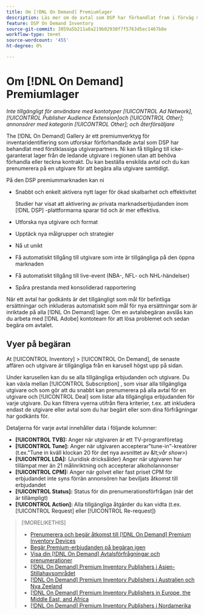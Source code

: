 ```yaml
---
title: Om [!DNL On Demand] Premiumlager
description: Läs mer om de avtal som DSP har förhandlat fram i förväg med förstklassiga utgivarpartners.
feature: DSP On Demand Inventory
source-git-commit: 3059a5b211a8a219b02930f7f5763d5ec1467b8e
workflow-type: tm+mt
source-wordcount: '455'
ht-degree: 0%

---
```


# Om [!DNL On Demand] Premiumlager

*Inte tillgängligt för användare med kontotyper [!UICONTROL Ad Network], [!UICONTROL Publisher Audience Extension]och [!UICONTROL Other]; annonsörer med kategorin [!UICONTROL Other]; och återförsäljare*

The [!DNL On Demand] Gallery är ett premiumverktyg för inventaridentifiering som utforskar förförhandlade avtal som DSP har behandlat med förstklassiga utgivarpartners. Ni kan få tillgång till icke-garanterat lager från de ledande utgivare i regionen utan att behöva förhandla eller teckna kontrakt. Du kan beställa enskilda avtal och du kan prenumerera på en utgivare för att begära alla utgivare samtidigt.

På den DSP premiummarknaden kan ni

* Snabbt och enkelt aktivera nytt lager för ökad skalbarhet och effektivitet

   Studier har visat att aktivering av privata marknadserbjudanden inom [!DNL DSP] -plattformarna sparar tid och är mer effektiva.

* Utforska nya utgivare och format

* Upptäck nya målgrupper och strategier

* Nå ut unikt

* Få automatiskt tillgång till utgivare som inte är tillgängliga på den öppna marknaden

* Få automatiskt tillgång till live-event (NBA-, NFL- och NHL-händelser)

* Spåra prestanda med konsoliderad rapportering

När ett avtal har godkänts är det tillgängligt som mål för befintliga ersättningar och inkluderas automatiskt som mål för nya ersättningar som är inriktade på alla [!DNL On Demand] lager. Om en avtalsbegäran avslås kan du arbeta med [!DNL Adobe] kontoteam för att lösa problemet och sedan begära om avtalet.

## Vyer på begäran

At [!UICONTROL Inventory] > [!UICONTROL On Demand], de senaste affären och utgivare <!-- how recent? --> är tillgängliga från en karusell högst upp på sidan.

Under karusellen kan du se alla tillgängliga erbjudanden och utgivare. Du kan växla mellan [!UICONTROL Subscription] , som visar alla tillgängliga utgivare och som gör att du snabbt kan prenumerera på alla avtal för en utgivare och [!UICONTROL Deal] som listar alla tillgängliga erbjudanden för varje utgivare. Du kan filtrera vyerna utifrån flera kriterier, t.ex. att inkludera endast de utgivare eller avtal som du har begärt eller som dina förfrågningar har godkänts för.

Detaljerna för varje avtal innehåller data i följande kolumner:

* **[!UICONTROL TVB]:** Anger när utgivaren är ett TV-programföretag
* **[!UICONTROL Tune]:** Anger när utgivaren accepterar&quot;tune-in&quot;-kreatörer (t.ex.&quot;Tune in kväll klockan 20 för det nya avsnittet av \&lt;*vår show*\>)
* **[!UICONTROL LDA]:** (Juridisk dricksålder) Anger när utgivaren har tillämpat mer än 21 målinriktning och accepterar alkoholannonser
* **[!UICONTROL CPM]:** Anger när golvet eller fast priset CPM för erbjudandet inte syns förrän annonsören har beviljats åtkomst till erbjudandet
* **[!UICONTROL Status]:** Status för din prenumerationsförfrågan (när det är tillämpligt)
* **[!UICONTROL Action]:** Alla tillgängliga åtgärder du kan vidta (t.ex. [!UICONTROL Request] eller [!UICONTROL Re-request])

>[!MORELIKETHIS]
>
>* [Prenumerera och begär åtkomst till [!DNL On Demand] Premium Inventory Devices](on-demand-inventory-subscribe.md)
>* [Begär Premium-erbjudanden på begäran igen](on-demand-inventory-rerequest.md)
>* [Visa din [!DNL On Demand] Avtalsförfrågningar och prenumerationer](on-demand-inventory-view-status.md)
>* [[!DNL On Demand] Premium Inventory Publishers i Asien-Stillahavsområdet](on-demand-inventory-publishers-apac.md)
>* [[!DNL On Demand] Premium Inventory Publishers i Australien och Nya Zeeland](on-demand-inventory-publishers-anz.md)
>* [[!DNL On Demand] Premium Inventory Publishers in Europe, the Middle East, and Africa](on-demand-inventory-publishers-emea.md)
>* [[!DNL On Demand] Premium Inventory Publishers i Nordamerika](on-demand-inventory-publishers-na.md)

